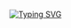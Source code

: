 <div align="center"> 
<br><br><br>

[![Typing SVG](https://readme-typing-svg.demolab.com?font=Lobster&size=30&duration=4000&pause=1000&color=4047C3&center=%EC%A7%84%EC%8B%A4&vCenter=%EC%A7%84%EC%8B%A4&width=435&lines=Hi+there%F0%9F%91%8B%2C+I'm+Hoon2%F0%9F%90%B6)](https://git.io/typing-svg)

</div>
